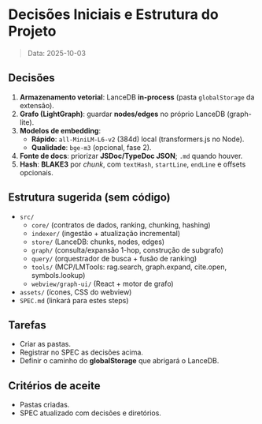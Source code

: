 # Decisões Iniciais e Estrutura do Projeto

> Data: 2025-10-03

## Decisões
1. **Armazenamento vetorial**: LanceDB **in-process** (pasta `globalStorage` da extensão).
2. **Grafo (LightGraph)**: guardar **nodes/edges** no próprio LanceDB (graph-lite).
3. **Modelos de embedding**: 
   - **Rápido**: `all-MiniLM-L6-v2` (384d) local (transformers.js no Node).
   - **Qualidade**: `bge-m3` (opcional, fase 2).
4. **Fonte de docs**: priorizar **JSDoc/TypeDoc JSON**; `.md` quando houver.
5. **Hash**: **BLAKE3** por *chunk*, com `textHash`, `startLine`, `endLine` e offsets opcionais.

## Estrutura sugerida (sem código)
- `src/`
  - `core/` (contratos de dados, ranking, chunking, hashing)
  - `indexer/` (ingestão + atualização incremental)
  - `store/` (LanceDB: chunks, nodes, edges)
  - `graph/` (consulta/expansão 1-hop, construção de subgrafo)
  - `query/` (orquestrador de busca + fusão de ranking)
  - `tools/` (MCP/LMTools: rag.search, graph.expand, cite.open, symbols.lookup)
  - `webview/graph-ui/` (React + motor de grafo)
- `assets/` (ícones, CSS do webview)
- `SPEC.md` (linkará para estes steps)

## Tarefas
- Criar as pastas.
- Registrar no SPEC as decisões acima.
- Definir o caminho do **globalStorage** que abrigará o LanceDB.

## Critérios de aceite
- Pastas criadas.
- SPEC atualizado com decisões e diretórios.
